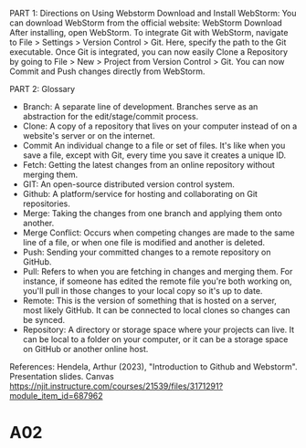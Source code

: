 PART 1: Directions on Using Webstorm
Download and Install WebStorm: You can download WebStorm from the official website: WebStorm Download
After installing, open WebStorm.
To integrate Git with WebStorm, navigate to File > Settings > Version Control > Git. Here, specify the path to the Git executable.
Once Git is integrated, you can now easily Clone a Repository by going to File > New > Project from Version Control > Git.
You can now Commit and Push changes directly from WebStorm.


PART 2: Glossary
- Branch: A separate line of development. Branches serve as an abstraction for the edit/stage/commit process.
- Clone: A copy of a repository that lives on your computer instead of on a website's server or on the internet.
- Commit An individual change to a file or set of files. It's like when you save a file, except with Git, every time you save it creates a unique ID.
- Fetch: Getting the latest changes from an online repository without merging them.
- GIT: An open-source distributed version control system.
- Github: A platform/service for hosting and collaborating on Git repositories.
- Merge: Taking the changes from one branch and applying them onto another.
- Merge Conflict: Occurs when competing changes are made to the same line of a file, or when one file is modified and another is deleted.
- Push: Sending your committed changes to a remote repository on GitHub.
- Pull: Refers to when you are fetching in changes and merging them. For instance, if someone has edited the remote file you're both working on, you'll pull in those changes to your local copy so it's up to date.
- Remote: This is the version of something that is hosted on a server, most likely GitHub. It can be connected to local clones so changes can be synced.
- Repository: A directory or storage space where your projects can live. It can be local to a folder on your computer, or it can be a storage space on GitHub or another online host.


References: Hendela, Arthur (2023), "Introduction to Github and Webstorm". Presentation slides. Canvas https://njit.instructure.com/courses/21539/files/3171291?module_item_id=687962
# A02
